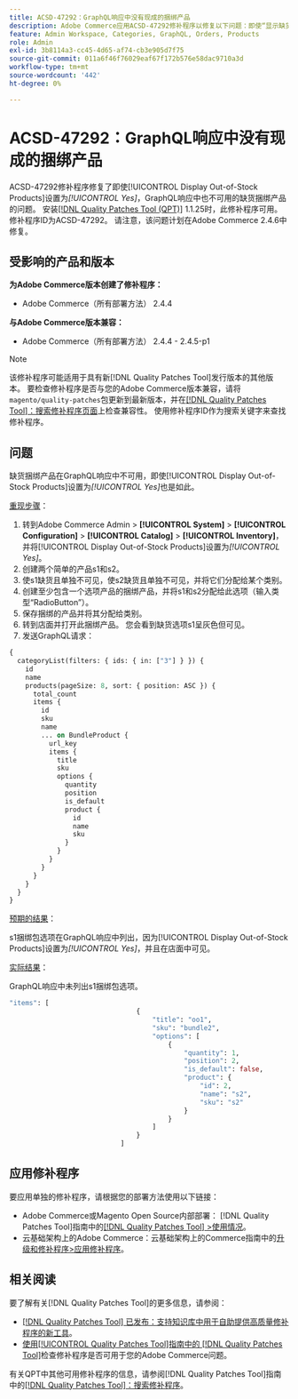 ```yaml
---
title: ACSD-47292：GraphQL响应中没有现成的捆绑产品
description: Adobe Commerce应用ACSD-47292修补程序以修复以下问题：即使“显示缺货产品”设置为“是”，GraphQL响应中仍无法使用缺货捆绑产品。
feature: Admin Workspace, Categories, GraphQL, Orders, Products
role: Admin
exl-id: 3b8114a3-cc45-4d65-af74-cb3e905d7f75
source-git-commit: 011a6f46f76029eaf67f172b576e58dac9710a3d
workflow-type: tm+mt
source-wordcount: '442'
ht-degree: 0%

---
```


# ACSD-47292：GraphQL响应中没有现成的捆绑产品

ACSD-47292修补程序修复了即使[!UICONTROL Display Out-of-Stock Products]设置为&#x200B;*[!UICONTROL Yes]*，GraphQL响应中也不可用的缺货捆绑产品的问题。 安装[[!DNL Quality Patches Tool (QPT)]](https://experienceleague.adobe.com/en/docs/commerce-operations/tools/quality-patches-tool/quality-patches-tool-to-self-serve-quality-patches) 1.1.25时，此修补程序可用。 修补程序ID为ACSD-47292。 请注意，该问题计划在Adobe Commerce 2.4.6中修复。

## 受影响的产品和版本

**为Adobe Commerce版本创建了修补程序：**

* Adobe Commerce（所有部署方法） 2.4.4

**与Adobe Commerce版本兼容：**

* Adobe Commerce（所有部署方法） 2.4.4 - 2.4.5-p1

>[!NOTE]
>
>该修补程序可能适用于具有新[!DNL Quality Patches Tool]发行版本的其他版本。 要检查修补程序是否与您的Adobe Commerce版本兼容，请将`magento/quality-patches`包更新到最新版本，并在[[!DNL Quality Patches Tool]：搜索修补程序页面](https://experienceleague.adobe.com/tools/commerce-quality-patches/index.html)上检查兼容性。 使用修补程序ID作为搜索关键字来查找修补程序。

## 问题

缺货捆绑产品在GraphQL响应中不可用，即使[!UICONTROL Display Out-of-Stock Products]设置为&#x200B;*[!UICONTROL Yes]*&#x200B;也是如此。

<u>重现步骤</u>：

1. 转到Adobe Commerce Admin > **[!UICONTROL System]** > **[!UICONTROL Configuration]** > **[!UICONTROL Catalog]** > **[!UICONTROL Inventory]**，并将[!UICONTROL Display Out-of-Stock Products]设置为&#x200B;*[!UICONTROL Yes]*。
1. 创建两个简单的产品s1和s2。
1. 使s1缺货且单独不可见，使s2缺货且单独不可见，并将它们分配给某个类别。
1. 创建至少包含一个选项产品的捆绑产品，并将s1和s2分配给此选项（输入类型“RadioButton”）。
1. 保存捆绑的产品并将其分配给类别。
1. 转到店面并打开此捆绑产品。 您会看到缺货选项s1呈灰色但可见。
1. 发送GraphQL请求：

```GraphQL
{
  categoryList(filters: { ids: { in: ["3"] } }) {
    id
    name
    products(pageSize: 8, sort: { position: ASC }) {
      total_count
      items {
        id
        sku
        name
        ... on BundleProduct {
          url_key
          items {
            title
            sku
            options {
              quantity
              position
              is_default
              product {
                id
                name
                sku
              }
            }
          }
        }
      }
    }
  }
}
```

<u>预期的结果</u>：

s1捆绑包选项在GraphQL响应中列出，因为[!UICONTROL Display Out-of-Stock Products]设置为&#x200B;*[!UICONTROL Yes]*，并且在店面中可见。

<u>实际结果</u>：

GraphQL响应中未列出s1捆绑包选项。

```GraphQL
"items": [
                                {
                                    "title": "oo1",
                                    "sku": "bundle2",
                                    "options": [
                                        {
                                            "quantity": 1,
                                            "position": 2,
                                            "is_default": false,
                                            "product": {
                                                "id": 2,
                                                "name": "s2",
                                                "sku": "s2"
                                            }
                                        }
                                    ]
                                }
                            ]
```

## 应用修补程序

要应用单独的修补程序，请根据您的部署方法使用以下链接：

* Adobe Commerce或Magento Open Source内部部署： [!DNL Quality Patches Tool]指南中的[[!DNL Quality Patches Tool] >使用情况](/help/tools/quality-patches-tool/usage.md)。
* 云基础架构上的Adobe Commerce：云基础架构上的Commerce指南中的[升级和修补程序>应用修补程序](https://experienceleague.adobe.com/docs/commerce-cloud-service/user-guide/develop/upgrade/apply-patches.html)。

## 相关阅读

要了解有关[!DNL Quality Patches Tool]的更多信息，请参阅：

* [[!DNL Quality Patches Tool] 已发布：支持知识库中用于自助提供高质量修补程序的新工具](https://experienceleague.adobe.com/en/docs/commerce-operations/tools/quality-patches-tool/quality-patches-tool-to-self-serve-quality-patches)。
* [使用[!UICONTROL Quality Patches Tool]指南中的 [!DNL Quality Patches Tool]](/help/tools/quality-patches-tool/patches-available-in-qpt/check-patch-for-magento-issue-with-magento-quality-patches.md)检查修补程序是否可用于您的Adobe Commerce问题。


有关QPT中其他可用修补程序的信息，请参阅[!DNL Quality Patches Tool]指南中的[[!DNL Quality Patches Tool]：搜索修补程序](https://experienceleague.adobe.com/tools/commerce-quality-patches/index.html)。
